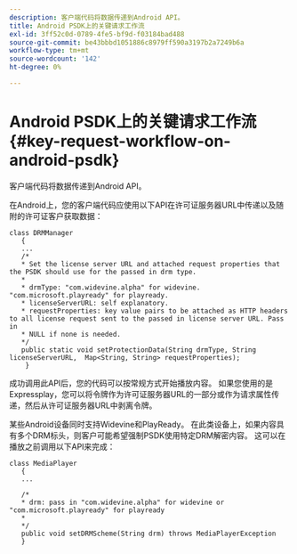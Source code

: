 ```yaml
---
description: 客户端代码将数据传递到Android API。
title: Android PSDK上的关键请求工作流
exl-id: 3ff52c0d-0789-4fe5-bf9d-f03184bad488
source-git-commit: be43bbbd1051886c8979ff590a3197b2a7249b6a
workflow-type: tm+mt
source-wordcount: '142'
ht-degree: 0%

---
```


# Android PSDK上的关键请求工作流{#key-request-workflow-on-android-psdk}

客户端代码将数据传递到Android API。

在Android上，您的客户端代码应使用以下API在许可证服务器URL中传递以及随附的许可证客户获取数据：

```
class DRMManager 
   { 
   ... 
   /* 
   * Set the license server URL and attached request properties that the PSDK should use for the passed in drm type.  
   * 
   * drmType: "com.widevine.alpha" for widevine. "com.microsoft.playready" for playready. 
   * licenseServerURL: self explanatory.  
   * requestProperties: key value pairs to be attached as HTTP headers to all license request sent to the passed in license server URL. Pass in 
   * NULL if none is needed.  
   */ 
   public static void setProtectionData(String drmType, String licenseServerURL,  Map<String, String> requestProperties); 
    }
```

成功调用此API后，您的代码可以按常规方式开始播放内容。 如果您使用的是Expressplay，您可以将令牌作为许可证服务器URL的一部分或作为请求属性传递，然后从许可证服务器URL中剥离令牌。

某些Android设备同时支持Widevine和PlayReady。 在此类设备上，如果内容具有多个DRM标头，则客户可能希望强制PSDK使用特定DRM解密内容。 这可以在播放之前调用以下API来完成：

```
class MediaPlayer 
   { 
   ... 
    
   /* 
   * drm: pass in "com.widevine.alpha" for widevine or "com.microsoft.playready" for playready 
   * 
   */ 
   public void setDRMScheme(String drm) throws MediaPlayerException 
   }
```

